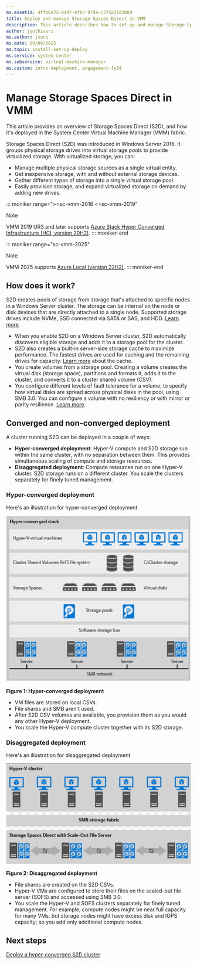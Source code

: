 ```yaml
---
ms.assetid: 4ffb6a72-8447-4fb7-97da-c374221d2b0d
title: Deploy and manage Storage Spaces Direct in VMM
description: This article describes how to set up and manage Storage Spaces Direct in the VMM fabric
author: jyothisuri
ms.author: jsuri
ms.date: 09/09/2025
ms.topic: install-set-up-deploy
ms.service: system-center
ms.subservice: virtual-machine-manager
ms.custom: intro-deployment, engagement-fy24
---
```


# Manage Storage Spaces Direct in VMM



This article provides an overview of Storage Spaces Direct (S2D), and how it's deployed in the System Center Virtual Machine Manager (VMM) fabric.

Storage Spaces Direct (S2D) was introduced in Windows Server 2016. It groups physical storage drives into virtual storage pools to provide virtualized storage. With virtualized storage, you can:

- Manage multiple physical storage sources as a single virtual entity.
- Get inexpensive storage, with and without external storage devices.
- Gather different types of storage into a single virtual storage pool.
- Easily provision storage, and expand virtualized storage on demand by adding new drives.

::: moniker range=">=sc-vmm-2016 <=sc-vmm-2019"
> [!NOTE]
> VMM 2019 UR3 and later supports [Azure Stack Hyper Converged Infrastructure (HCI, version 20H2)](deploy-manage-azure-stack-hci.md).
::: moniker-end

::: moniker range="sc-vmm-2025"
> [!NOTE]
> VMM 2025 supports [Azure Local (version 22H2)](deploy-manage-azure-stack-hci.md).
::: moniker-end

## How does it work?

S2D creates pools of storage from storage that's attached to specific nodes in a Windows Server cluster. The storage can be internal on the node or disk devices that are directly attached to a single node. Supported storage drives include NVMe, SSD connected via SATA or SAS, and HDD. [Learn more](/windows-server/storage/storage-spaces/choosing-drives).
-	When you enable S2D on a Windows Server cluster, S2D automatically discovers eligible storage and adds it to a storage pool for the cluster.
-	S2D also creates a built-in server-side storage cache to maximize performance. The fastest drives are used for caching and the remaining drives for capacity. [Learn more](/windows-server/storage/storage-spaces/understand-the-cache#cache-drives-are-selected-automatically) about the cache.
-	You create volumes from a storage pool. Creating a volume creates the virtual disk (storage space), partitions and formats it, adds it to the cluster, and converts it to a cluster shared volume (CSV).
-	You configure different levels of fault tolerance for a volume, to specify how virtual disks are spread across physical disks in the pool, using SMB 3.0. You can configure a volume with no resiliency or with mirror or parity resilience. [Learn more](https://blogs.technet.microsoft.com/filecab/2016/09/06/volume-resiliency-and-efficiency-in-storage-spaces-direct/).

## Converged and non-converged deployment

A cluster running S2D can be deployed in a couple of ways:

- **Hyper-converged deployment**: Hyper-V compute and S2D storage run within the same cluster, with no separation between them. This provides simultaneous scaling of compute and storage resources.
- **Disaggregated deployment**: Compute resources run on one Hyper-V cluster. S2D storage runs on a different cluster. You scale the clusters separately for finely tuned management.

### Hyper-converged deployment

Here's an illustration for hyper-converged deployment

![Illustration of Hyper-converged deployment.](./media/s2d/storage-spaces-hyper-converged.png)

**Figure 1: Hyper-converged deployment**

-	VM files are stored on local CSVs.
-	File shares and SMB aren't used.
- After S2D CSV volumes are available, you provision them as you would any other Hyper-V deployment.
-	You scale the Hyper-V compute cluster together with its S2D storage.

### Disaggregated deployment

Here's an illustration for disaggregated deployment

![Illustration of Disaggregated deployment.](./media/s2d/storage-spaces-disaggregated.png)

**Figure 2: Disaggregated deployment**

-	File shares are created on the S2D CSVs.
-	Hyper-V VMs are configured to store their files on the scaled-out file server (SOFS) and accessed using SMB 3.0.
-	You scale the Hyper-V and SOFS clusters separately for finely tuned management. For example, compute nodes might be near full capacity for many VMs, but storage nodes might have excess disk and IOPS capacity; so you add only additional compute nodes.


## Next steps

[Deploy a hyper-converged S2D cluster](s2d-hyper-converged.md)
